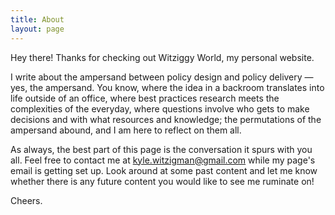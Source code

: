 ```yaml
---
title: About
layout: page
---
```

Hey there! Thanks for checking out Witziggy World, my personal website.

I write about the ampersand between policy design and policy delivery — yes, the ampersand. You know, where the idea in a backroom translates into life outside of an office, where best practices research meets the complexities of the everyday, where questions involve who gets to make decisions and with what resources and knowledge; the permutations of the ampersand abound, and I am here to reflect on them all.

As always, the best part of this page is the conversation it spurs with you all. Feel free to contact me at kyle.witzigman@gmail.com while my page's email is getting set up. Look around at some past content and let me know whether there is any future content you would like to see me ruminate on!

Cheers.